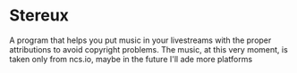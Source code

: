 # Stereux
A program that helps you put music in your livestreams with the proper attributions to avoid copyright problems. The music, at this very moment, is taken only from ncs.io, maybe in the future I'll ade more platforms
